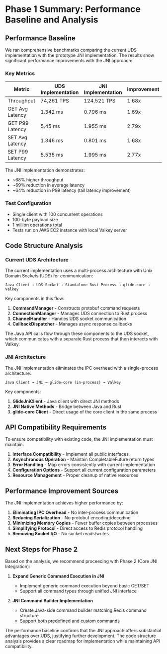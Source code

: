 # Phase 1 Summary: Performance Baseline and Analysis

## Performance Baseline

We ran comprehensive benchmarks comparing the current UDS implementation with the prototype JNI implementation. The results show significant performance improvements with the JNI approach:

### Key Metrics

| Metric | UDS Implementation | JNI Implementation | Improvement |
|--------|-------------------|-------------------|------------|
| Throughput | 74,261 TPS | 124,521 TPS | 1.68x |
| GET Avg Latency | 1.342 ms | 0.796 ms | 1.69x |
| GET P99 Latency | 5.45 ms | 1.955 ms | 2.79x |
| SET Avg Latency | 1.346 ms | 0.801 ms | 1.68x |
| SET P99 Latency | 5.535 ms | 1.995 ms | 2.77x |

The JNI implementation demonstrates:
- ~68% higher throughput
- ~69% reduction in average latency
- ~64% reduction in P99 latency (tail latency improvement)

### Test Configuration
- Single client with 100 concurrent operations
- 100-byte payload size
- 1 million operations total
- Tests run on AWS EC2 instance with local Valkey server

## Code Structure Analysis

### Current UDS Architecture

The current implementation uses a multi-process architecture with Unix Domain Sockets (UDS) for communication:

```
Java Client → UDS Socket → Standalone Rust Process → glide-core → Valkey
```

Key components in this flow:
1. **CommandManager** - Constructs protobuf command requests
2. **ConnectionManager** - Manages UDS connection to Rust process
3. **ChannelHandler** - Handles UDS socket communication
4. **CallbackDispatcher** - Manages async response callbacks

The Java API calls flow through these components to the UDS socket, which communicates with a separate Rust process that then interacts with Valkey.

### JNI Architecture

The JNI implementation eliminates the IPC overhead with a single-process architecture:

```
Java Client → JNI → glide-core (in-process) → Valkey
```

Key components:
1. **GlideJniClient** - Java client with direct JNI methods
2. **JNI Native Methods** - Bridge between Java and Rust
3. **glide-core Client** - Direct usage of the core client in the same process

## API Compatibility Requirements

To ensure compatibility with existing code, the JNI implementation must maintain:

1. **Interface Compatibility** - Implement all public interfaces
2. **Asynchronous Operation** - Maintain CompletableFuture return types
3. **Error Handling** - Map errors consistently with current implementation
4. **Configuration Options** - Support all current configuration parameters
5. **Resource Management** - Proper cleanup of native resources

## Performance Improvement Sources

The JNI implementation achieves higher performance by:

1. **Eliminating IPC Overhead** - No inter-process communication
2. **Reducing Serialization** - No protobuf encoding/decoding
3. **Minimizing Memory Copies** - Fewer buffer copies between processes
4. **Simplifying Protocol** - Direct access to Redis protocol handling
5. **Removing Socket I/O** - No socket reads/writes

## Next Steps for Phase 2

Based on the analysis, we recommend proceeding with Phase 2 (Core JNI Integration):

1. **Expand Generic Command Execution in JNI**
   - Implement generic command execution beyond basic GET/SET
   - Support all command types through unified JNI interface

2. **JNI Command Builder Implementation**
   - Create Java-side command builder matching Redis command structure
   - Support both predefined and custom commands

The performance baseline confirms that the JNI approach offers substantial advantages over UDS, justifying further development. The code structure analysis provides a clear roadmap for implementation while maintaining API compatibility.